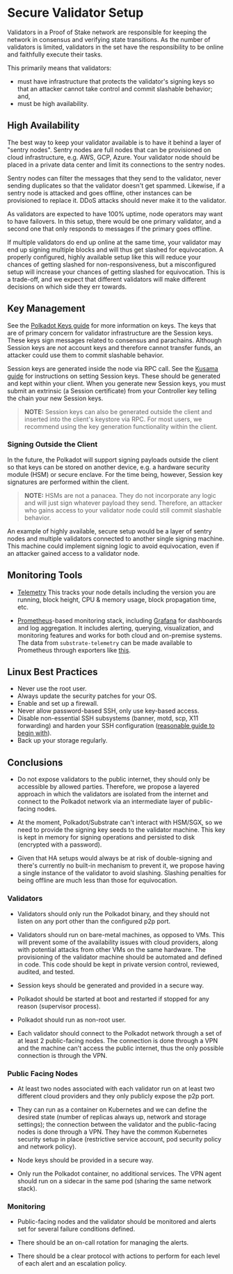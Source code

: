 # Secure Validator Setup

Validators in a Proof of Stake network are responsible for keeping the network in consensus and verifying state transitions. As the number of validators is limited, validators in the set have the responsibility to be online and faithfully execute their tasks.

This primarily means that validators:

- must have infrastructure that protects the validator's signing keys so that an attacker cannot take control and commit slashable behavior; and,
- must be high availability.

## High Availability

The best way to keep your validator available is to have it behind a layer of "sentry nodes". Sentry nodes are full nodes that can be provisioned on cloud infrastructure, e.g. AWS, GCP, Azure. Your validator node should be placed in a private data center and limit its connections to the sentry nodes.

Sentry nodes can filter the messages that they send to the validator, never sending duplicates so that the validator doesn't get spammed. Likewise, if a sentry node is attacked and goes offline, other instances can be provisioned to replace it. DDoS attacks should never make it to the validator.

As validators are expected to have 100% uptime, node operators may want to have failovers. In this setup, there would be one primary validator, and a second one that only responds to messages if the primary goes offline.

If multiple validators do end up online at the same time, your validator may end up signing multiple blocks and will thus get slashed for equivocation. A properly configured, highly available setup like this will reduce your chances of getting slashed for non-responsiveness, but a misconfigured setup will increase your chances of getting slashed for equivocation. This is a trade-off, and we expect that different validators will make different decisions on which side they err towards.

## Key Management

See the [Polkadot Keys guide](https://wiki.polkadot.network/en/latest/polkadot/learn/keys/) for more information on keys. The keys that are of primary concern for validator infrastructure are the Session keys. These keys sign messages related to consensus and parachains. Although Session keys are _not_ account keys and therefore cannot transfer funds, an attacker could use them to commit slashable behavior.

Session keys are generated inside the node via RPC call. See the [Kusama guide](https://guide.kusama.network/en/latest/try/validate/#set-the-session-key) for instructions on setting Session keys. These should be generated and kept within your client. When you generate new Session keys, you must submit an extrinsic (a Session certificate) from your Controller key telling the chain your new Session keys.

> **NOTE:** Session keys can also be generated outside the client and inserted into the client's keystore via RPC. For most users, we recommend using the key generation functionality within the client.

### Signing Outside the Client

In the future, the Polkadot will support signing payloads outside the client so that keys can be stored on another device, e.g. a hardware security module (HSM) or secure enclave. For the time being, however, Session key signatures are performed within the client.

> **NOTE:** HSMs are not a panacea. They do not incorporate any logic and will just sign whatever payload they send. Therefore, an attacker who gains access to your validator node could still commit slashable behavior.

An example of highly available, secure setup would be a layer of sentry nodes and multiple validators connected to another single signing machine. This machine could implement signing logic to avoid equivocation, even if an attacker gained access to a validator node.

## Monitoring Tools

- [Telemetry](https://github.com/paritytech/substrate-telemetry) This tracks your node details including the version you are running, block height, CPU & memory usage, block propagation time, etc.  

- [Prometheus](https://prometheus.io/)-based monitoring stack, including [Grafana](https://grafana.com) for dashboards and log aggregation. It includes alerting, querying, visualization, and monitoring features and works for both cloud and on-premise systems. The data from `substrate-telemetry` can be made available to Prometheus through exporters like [this](https://github.com/w3f/substrate-telemetry-exporter).

## Linux Best Practices

- Never use the root user.
- Always update the security patches for your OS.
- Enable and set up a firewall.
- Never allow password-based SSH, only use key-based access.
- Disable non-essential SSH subsystems (banner, motd, scp, X11 forwarding) and harden your SSH configuration ([reasonable guide to begin with](https://stribika.github.io/2015/01/04/secure-secure-shell.html)).
- Back up your storage regularly.

## Conclusions

* Do not expose validators to the public internet, they should only be accessible by allowed parties. Therefore, we propose a layered approach in which the validators are isolated from the internet and connect to the Polkadot network via an intermediate layer of public-facing nodes.

* At the moment, Polkadot/Substrate can't interact with HSM/SGX, so we need to provide the signing key seeds to the validator machine. This key is kept in memory for signing operations and persisted to disk (encrypted with a password).

* Given that HA setups would always be at risk of double-signing and there's currently no built-in mechanism to prevent it, we propose having a single instance of the validator to avoid slashing. Slashing penalties for being offline are much less than those for equivocation.

### Validators 

* Validators should only run the Polkadot binary, and they should not listen on any port other than the configured p2p port.

* Validators should run on bare-metal machines, as opposed to VMs. This will prevent some of the availability issues with cloud providers, along with potential attacks from other VMs on the same hardware. The provisioning of the validator machine should be automated and defined in code. This code should be kept in private version control, reviewed, audited, and tested.

* Session keys should be generated and provided in a secure way.

* Polkadot should be started at boot and restarted if stopped for any reason (supervisor process).

* Polkadot should run as non-root user.

* Each validator should connect to the Polkadot network through a set of at least 2 public-facing nodes. The connection is done through a VPN and the machine can't access the public internet, thus the only possible connection is through the VPN.

### Public Facing Nodes

* At least two nodes associated with each validator run on at least two different cloud providers and they only publicly expose the p2p port.

* They can run as a container on Kubernetes and we can define the desired state (number of replicas always up, network and storage settings); the connection between the validator and the public-facing nodes is done through a VPN. They have the common Kubernetes security setup in place (restrictive service account, pod security policy and network policy).

* Node keys should be provided in a secure way.

* Only run the Polkadot container, no additional services. The VPN agent should run on a sidecar in the same pod (sharing the same network stack).

### Monitoring

* Public-facing nodes and the validator should be monitored and alerts set for several failure conditions defined.

* There should be an on-call rotation for managing the alerts.

* There should be a clear protocol with actions to perform for each level of each alert and an escalation policy.
